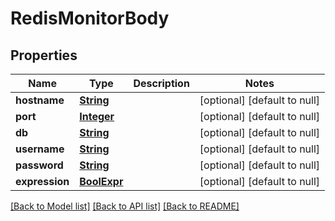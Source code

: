 # RedisMonitorBody
## Properties

Name | Type | Description | Notes
------------ | ------------- | ------------- | -------------
**hostname** | [**String**](string.md) |  | [optional] [default to null]
**port** | [**Integer**](integer.md) |  | [optional] [default to null]
**db** | [**String**](string.md) |  | [optional] [default to null]
**username** | [**String**](string.md) |  | [optional] [default to null]
**password** | [**String**](string.md) |  | [optional] [default to null]
**expression** | [**BoolExpr**](BoolExpr.md) |  | [optional] [default to null]

[[Back to Model list]](../README.md#documentation-for-models) [[Back to API list]](../README.md#documentation-for-api-endpoints) [[Back to README]](../README.md)

